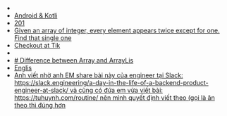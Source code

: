 - [](#about-me.md)
- [ Android & Kotli](#til.md)
- [201](#2019.md)
- [ Given an array of integer, every element appears twice except for one. Find that single one](#algorithm.md)
- [Checkout at Tik](#checkout_at_tiki.md)
- [](#about-me.md)
- [# Difference between Array and ArrayLis](#knowledge.md)
- [ Englis](#understanding-android-core-looper-handler-and-handlerthread.md)
- [Anh viết nhờ anh EM share bài này của engineer tại Slack: https://slack.engineering/a-day-in-the-life-of-a-backend-product-engineer-at-slack/ và cũng có đứa em vừa viết bài: https://tuhuynh.com/routine/ nên mình quyết định viết theo (gọi là ăn theo thì đúng hơn](#a-day-in-the-life-of-a-software-engineer.md)